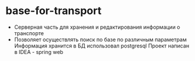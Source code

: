 # base-for-transport
- Серверная часть для хранения и редактирования информации о транспорте
- Позволяет осуществлять поиск по базе по различным параметрам
Информация хранится в БД использовал postgresql
Проект написан в IDEA - spring web
